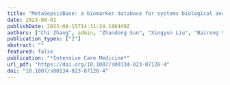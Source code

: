 ```yaml
---
title: "MetaSepsisBase: a biomarker database for systems biological analysis and personalized diagnosis of heterogeneous human sepsis"
date: 2023-08-01
publishDate: 2023-08-15T14:31:24.186449Z
authors: ["Chi Zhang", admin, "Zhandong Sun", "Xingyun Liu", "Bairong Shen"]
publication_types: ["2"]
abstract: ""
featured: false
publication: "*Intensive Care Medicine*"
url_pdf: "https://doi.org/10.1007/s00134-023-07126-4"
doi: "10.1007/s00134-023-07126-4"
---
```


